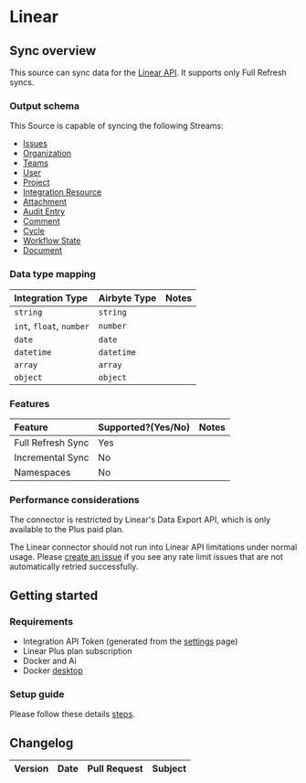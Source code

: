# Linear

## Sync overview

This source can sync data for the [Linear API](https://developers.linear.app/docs/). It supports only Full Refresh syncs.

### Output schema

This Source is capable of syncing the following Streams:

* [Issues](https://github.com/linear/linear/blob/master/packages/sdk/src/schema.graphql#L2519)
* [Organization](https://github.com/linear/linear/blob/master/packages/sdk/src/schema.graphql#L7098)
* [Teams](https://github.com/linear/linear/blob/master/packages/sdk/src/schema.graphql#L10249)
* [User](https://github.com/linear/linear/blob/master/packages/sdk/src/schema.graphql#L11949)
* [Project](https://github.com/linear/linear/blob/master/packages/sdk/src/schema.graphql#L7667)
* [Integration Resource](https://github.com/linear/linear/blob/master/packages/sdk/src/schema.graphql#L2297)
* [Attachment](https://github.com/linear/linear/blob/master/packages/sdk/src/schema.graphql#L144)
* [Audit Entry](https://github.com/linear/linear/blob/master/packages/sdk/src/schema.graphql#L336)
* [Comment](https://github.com/linear/linear/blob/master/packages/sdk/src/schema.graphql#L622)
* [Cycle](https://github.com/linear/linear/blob/master/packages/sdk/src/schema.graphql#L1105)
* [Workflow State](https://github.com/linear/linear/blob/master/packages/sdk/src/schema.graphql#L12325)
* [Document](https://github.com/linear/linear/blob/master/packages/sdk/src/schema.graphql#L1438)

### Data type mapping

| Integration Type | Airbyte Type | Notes |
| :--- | :--- | :--- |
| `string` | `string` |  |
| `int`, `float`, `number` | `number` |  |
| `date` | `date` |  |
| `datetime` | `datetime` |  |
| `array` | `array` |  |
| `object` | `object` |  |

### Features

| Feature | Supported?\(Yes/No\) | Notes |
| :--- | :--- | :--- |
| Full Refresh Sync | Yes |  |
| Incremental Sync | No |  |
| Namespaces | No |  |

### Performance considerations

The connector is restricted by Linear's Data Export API, which is only available to the Plus paid plan.

The Linear connector should not run into Linear API limitations under normal usage. Please [create an issue](https://github.com/airbytehq/airbyte/issues) if you see any rate limit issues that are not automatically retried successfully.

## Getting started

### Requirements

* Integration API Token (generated from the [settings](https://linear.app/settings/integrations/airbyte) page)
* Linear Plus plan subscription
* Docker and Ai
* Docker [desktop](https://www.docker.com/products/docker-desktop/)

### Setup guide

Please follow these details [steps](https://linear.app/docs/airbyte).

## Changelog

| Version | Date | Pull Request | Subject |
| :--- | :--- | :--- | :--- |

